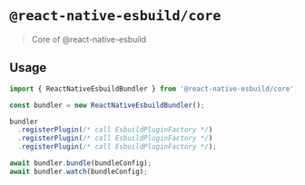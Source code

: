 # `@react-native-esbuild/core`

> Core of @react-native-esbuild

## Usage

```ts
import { ReactNativeEsbuildBundler } from '@react-native-esbuild/core';

const bundler = new ReactNativeEsbuildBundler();

bundler
  .registerPlugin(/* call EsbuildPluginFactory */)
  .registerPlugin(/* call EsbuildPluginFactory */)
  .registerPlugin(/* call EsbuildPluginFactory */);

await bundler.bundle(bundleConfig);
await bundler.watch(bundleConfig);
```
